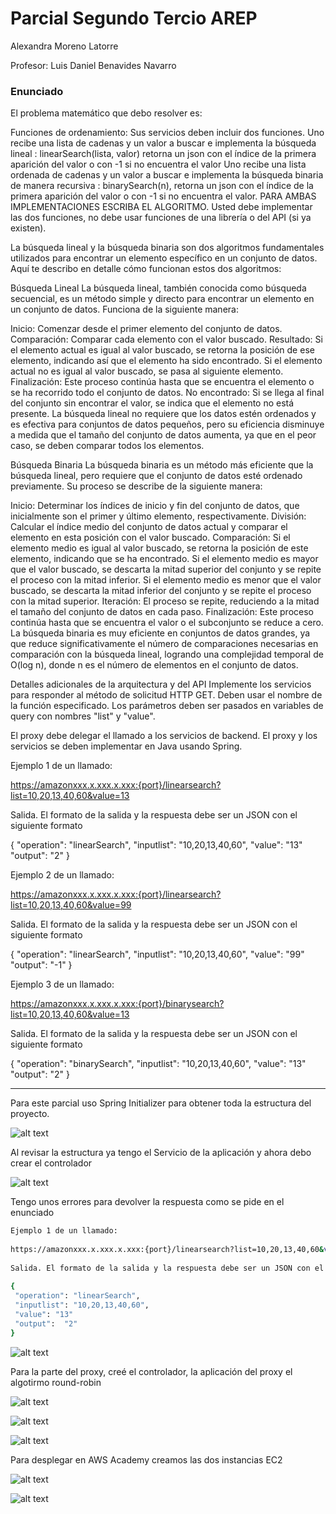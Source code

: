 # Parcial Segundo Tercio AREP
 Alexandra Moreno Latorre

 Profesor: Luis Daniel Benavides Navarro


###  Enunciado 
El problema matemático que debo resolver es:

Funciones de ordenamiento:
Sus servicios  deben incluir dos funciones. 
Uno recibe una lista de cadenas y un valor a buscar e implementa la búsqueda lineal :  linearSearch(lista, valor) retorna un json con el índice de la primera aparición del valor o con -1 si no encuentra el valor
Uno recibe una lista ordenada de cadenas y un valor a buscar e implementa la búsqueda binaria de manera recursiva : binarySearch(n), retorna un json con el índice de la primera aparición del valor o con -1 si no encuentra el valor.
PARA AMBAS IMPLEMENTACIONES ESCRIBA EL ALGORITMO. Usted debe implementar las dos funciones, no debe usar funciones de una librería o del API (si ya existen).
 
 
La búsqueda lineal y la búsqueda binaria son dos algoritmos fundamentales utilizados para encontrar un elemento específico en un conjunto de datos. Aquí te describo en detalle cómo funcionan estos dos algoritmos:

Búsqueda Lineal
La búsqueda lineal, también conocida como búsqueda secuencial, es un método simple y directo para encontrar un elemento en un conjunto de datos. Funciona de la siguiente manera:

Inicio: Comenzar desde el primer elemento del conjunto de datos.
Comparación: Comparar cada elemento con el valor buscado.
Resultado:
Si el elemento actual es igual al valor buscado, se retorna la posición de ese elemento, indicando así que el elemento ha sido encontrado.
Si el elemento actual no es igual al valor buscado, se pasa al siguiente elemento.
Finalización: Este proceso continúa hasta que se encuentra el elemento o se ha recorrido todo el conjunto de datos.
No encontrado: Si se llega al final del conjunto sin encontrar el valor, se indica que el elemento no está presente.
La búsqueda lineal no requiere que los datos estén ordenados y es efectiva para conjuntos de datos pequeños, pero su eficiencia disminuye a medida que el tamaño del conjunto de datos aumenta, ya que en el peor caso, se deben comparar todos los elementos.

Búsqueda Binaria
La búsqueda binaria es un método más eficiente que la búsqueda lineal, pero requiere que el conjunto de datos esté ordenado previamente. Su proceso se describe de la siguiente manera:

Inicio: Determinar los índices de inicio y fin del conjunto de datos, que inicialmente son el primer y último elemento, respectivamente.
División: Calcular el índice medio del conjunto de datos actual y comparar el elemento en esta posición con el valor buscado.
Comparación:
Si el elemento medio es igual al valor buscado, se retorna la posición de este elemento, indicando que se ha encontrado.
Si el elemento medio es mayor que el valor buscado, se descarta la mitad superior del conjunto y se repite el proceso con la mitad inferior.
Si el elemento medio es menor que el valor buscado, se descarta la mitad inferior del conjunto y se repite el proceso con la mitad superior.
Iteración: El proceso se repite, reduciendo a la mitad el tamaño del conjunto de datos en cada paso.
Finalización: Este proceso continúa hasta que se encuentra el valor o el subconjunto se reduce a cero.
La búsqueda binaria es muy eficiente en conjuntos de datos grandes, ya que reduce significativamente el número de comparaciones necesarias en comparación con la búsqueda lineal, logrando una complejidad temporal de O(log n), donde n es el número de elementos en el conjunto de datos.

 
Detalles adicionales de la arquitectura y del API
Implemente los servicios para responder al método de solicitud HTTP GET. Deben usar el nombre de la función especificado. Los parámetros deben ser pasados en variables de query con nombres "list" y "value".
 
El proxy debe delegar el llamado a los servicios de backend. El proxy y los servicios se deben implementar en Java usando Spring.
 
Ejemplo 1 de un llamado:
 
https://amazonxxx.x.xxx.x.xxx:{port}/linearsearch?list=10,20,13,40,60&value=13
 
Salida. El formato de la salida y la respuesta debe ser un JSON con el siguiente formato
 
{
 "operation": "linearSearch",
 "inputlist": "10,20,13,40,60",
 "value": "13"
 "output":  "2"
}
 
Ejemplo 2 de un llamado:
 
 
https://amazonxxx.x.xxx.x.xxx:{port}/linearsearch?list=10,20,13,40,60&value=99
 
Salida. El formato de la salida y la respuesta debe ser un JSON con el siguiente formato
 
{
 "operation": "linearSearch",
 "inputlist": "10,20,13,40,60",
 "value": "99"
 "output":  "-1"
}
 
 
Ejemplo 3 de un llamado:
 
 
https://amazonxxx.x.xxx.x.xxx:{port}/binarysearch?list=10,20,13,40,60&value=13
 
Salida. El formato de la salida y la respuesta debe ser un JSON con el siguiente formato
 
{
 "operation": "binarySearch",
 "inputlist": "10,20,13,40,60",
 "value": "13"
 "output":  "2"
}

---

Para este parcial uso Spring Initializer para obtener toda la estructura del proyecto.

![alt text](image.png)

Al revisar la estructura ya tengo el Servicio de la aplicación y ahora debo crear el controlador 

![alt text](image-1.png)

Tengo unos errores para devolver la respuesta como se pide en el enunciado 
```bash 
Ejemplo 1 de un llamado:
 
https://amazonxxx.x.xxx.x.xxx:{port}/linearsearch?list=10,20,13,40,60&value=13
 
Salida. El formato de la salida y la respuesta debe ser un JSON con el siguiente formato
 
{
 "operation": "linearSearch",
 "inputlist": "10,20,13,40,60",
 "value": "13"
 "output":  "2"
}

```

![alt text](image.png)


Para la parte del proxy, creé el controlador, la aplicación del proxy el algotirmo round-robin

![alt text](image-2.png)

![alt text](image-3.png)

![alt text](image-4.png)

Para desplegar en AWS Academy creamos las dos instancias EC2

![alt text](image-5.png)

![alt text](image-6.png)

